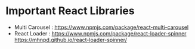 # Important React Libraries
- Multi Carousel :  https://www.npmjs.com/package/react-multi-carousel
- React Loader : https://www.npmjs.com/package/react-loader-spinner   https://mhnpd.github.io/react-loader-spinner/
